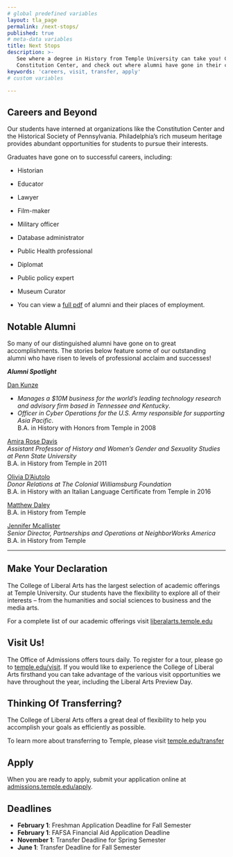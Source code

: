```yaml
---
# global predefined variables
layout: tla_page
permalink: /next-stops/
published: true
# meta-data variables
title: Next Stops
description: >-
   See where a degree in History from Temple University can take you! Consider interning at organizations such as the 
   Constitution Center, and check out where alumni have gone in their careers. Visit us, view your transfer options, and apply!
keywords: 'careers, visit, transfer, apply'
# custom variables

---
```

## Careers and Beyond
Our students have interned at organizations like the Constitution Center and the Historical Society of Pennsylvania. Philadelphia’s rich museum heritage provides abundant opportunities for students to pursue
their interests.

Graduates have gone on to successful careers, including:

- Historian
- Educator
- Lawyer
- Film-maker
- Military officer
- Database administrator
- Public Health professional
- Diplomat
- Public policy expert
- Museum Curator

- You can view a [full pdf](https://liberalarts.temple.edu/sites/liberalarts/files/TEMPLE%20HISTORY%20PH.pdf) of alumni and their places of employment.

## Notable Alumni
So many of our distinguished alumni have gone on to great accomplishments. The stories below feature some of our outstanding alumni who have risen to levels of professional acclaim and successes! 

**_Alumni Spotlight_**

[Dan Kunze](https://liberalarts.temple.edu/news/meet-alumnus-dan-kunze)<br/> 
- _Manages a $10M business for the world’s leading technology research and advisory firm based in Tennessee and Kentucky_.<br/>  
- _Officer in Cyber Operations for the U.S. Army responsible for supporting Asia Pacific_.<br/> 
  B.A. in History with Honors from Temple in 2008<br/> 
  
[Amira Rose Davis](https://liberalarts.temple.edu/news/alumni-spotlight-amira-rose-davis)<br/> 
  _Assistant Professor of History and Women’s Gender and Sexuality Studies at Penn State University_<br/> 
  B.A. in History from Temple in 2011<br/> 
  
[Olivia D’Aiutolo](https://liberalarts.temple.edu/news/alumni-spotlight-olivia-d-aiutolo)<br/> 
  _Donor Relations at The Colonial Williamsburg Foundation_<br/> 
  B.A. in History with an Italian Language Certificate from Temple in 2016<br/> 

[Matthew Daley](https://liberalarts.temple.edu/news/alumni-spotlight-matthew-daley-writer-lantern-city-comic-book-series-and-upcoming-not-so-secret)<br/> 
  B.A. in History from Temple<br/> 
  
[Jennifer Mcallister](https://liberalarts.temple.edu/news/alumni-spotlight-jennifer-mcallister)<br/> 
  _Senior Director, Partnerships and Operations at NeighborWorks America_<br/>
  B.A. in History from Temple<br/>
 
___ 
  
## Make Your Declaration
The College of Liberal Arts has the largest selection of academic offerings at Temple University. Our students have the flexibility to explore all of their interests – from the humanities and social sciences to business and the media arts.

For a complete list of our academic offerings visit [liberalarts.temple.edu](https://liberalarts.temple.edu/)

## Visit Us!
The Office of Admissions offers tours daily. To register for a tour, please go to [temple.edu/visit](https://admissions.temple.edu/visit?utm_source=print&utm_medium=typedurl&utm_content=viewbook+visit&utm_campaign=admissions2013). If you would like to experience the College of Liberal Arts firsthand you can take advantage of the various visit opportunities we have throughout the year, including the Liberal Arts Preview Day.

## Thinking Of Transferring?
The College of Liberal Arts offers a great deal of flexibility to help you accomplish your goals as efficiently as possible.

To learn more about transferring to Temple, please visit [temple.edu/transfer](https://admissions.temple.edu/visit/transfer-tuesday)

## Apply
When you are ready to apply, submit your application online at [admissions.temple.edu/apply](http://admissions.temple.edu/apply).

## Deadlines
- **February 1**: Freshman Application Deadline for Fall Semester
- **February 1**: FAFSA Financial Aid Application Deadline
- **November 1**: Transfer Deadline for Spring Semester
- **June 1**: Transfer Deadline for Fall Semester
